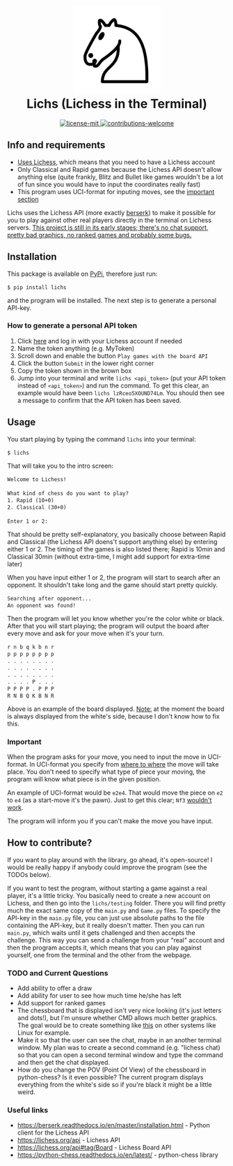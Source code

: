 <!--![Terminal Lichess](docs/images/lichess.png)-->

<h1 align="center">
  <img height="200" src="docs/images/logo.png">
  <br>
  Lichs (Lichess in the Terminal)
</h1>

<p align="center">
  <a href="https://github.com/Cqsi/lichs/blob/master/LICENSE">
    <img src="https://img.shields.io/badge/License-MIT-yellow.svg" alt="license-mit" />
  </a>
  <a href="https://github.com/Cqsi/lichs">
    <img src="https://img.shields.io/badge/contributions-welcome-brightgreen" alt="contributions-welcome" />
  </a>
</p>

## Info and requirements
* <ins>Uses Lichess</ins>, which means that you need to have a Lichess account
* Only Classical and Rapid games because the Lichess API doesn't allow anything else (quite frankly, Blitz and Bullet like games wouldn't be a lot of fun since you would have to input the coordinates really fast)
* This program uses UCI-format for inputing moves, see the [important section](https://github.com/Cqsi/lichess_terminal#important)

Lichs uses the Lichess API (more exactly [berserk](https://github.com/rhgrant10/berserk)) to make it possible for you to play against other real players directly in the terminal on Lichess servers. <ins>This project is still in its early stages; there's no chat support, pretty bad graphics, no ranked games and probably some bugs.</ins>


## Installation

This package is available on [PyPi](https://pypi.org/project/lichs/), therefore just run:

```
$ pip install lichs
```
and the program will be installed. The next step is to generate a personal API-key.

### How to generate a personal API token

1. Click [here](https://lichess.org/account/oauth/token/create) and log in with your Lichess account if needed
2. Name the token anything (e.g. MyToken)
3. Scroll down and enable the button `Play games with the board API`
4. Click the button `Submit` in the lower right corner
5. Copy the token shown in the brown box
6. Jump into your terminal and write `lichs <api_token>` (put your API token instead of `<api_token>`) and run the command. To get this clear, an example would have been `lichs lzRceo5XOUND74Lm`. You should then see a message to confirm that the API token has been saved. 


## Usage

You start playing by typing the command `lichs` into your terminal:

```
$ lichs
```

That will take you to the intro screen:

```
Welcome to Lichess!

What kind of chess do you want to play?
1. Rapid (10+0)
2. Classical (30+0)

Enter 1 or 2:
```

That should be pretty self-explanatory, you basically choose between Rapid and Classical (the Lichess API doens't support anything else) by entering either 1 or 2. The timing of the games is also listed there; Rapid is 10min and Classical 30min (without extra-time, I might add support for extra-time later)

When you have input either 1 or 2, the program will start to search after an opponent. It shouldn't take long and the game should start pretty quickly.

```
Searching after opponent...
An opponent was found!
```

Then the program will let you know whether you're the color white or black. After that you will start playing; the program will output the board after every move and ask for your move when it's your turn.

```
r n b q k b n r
p p p p p p p p
. . . . . . . .
. . . . . . . .
. . . . . . . .
. . . . P . . .
P P P P . P P P
R N B Q K B N R
```
Above is an example of the board displayed. <ins>Note:</ins> at the moment the board is always displayed from the white's side, because I don't know how to fix this.


### Important
When the program asks for your move, you need to input the move in UCI-format. In UCI-format you specify from <ins>where to where</ins> the move will take place. You don't need to specify what type of piece your moving, the program will know what piece is in the given position.

An example of UCI-format would be `e2e4`. That would move the piece on `e2` to `e4` (as a start-move it's the pawn). Just to get this clear; `Nf3` <ins>wouldn't work</ins>.

The program will inform you if you can't make the move you have input. 


## How to contribute?
If you want to play around with the library, go ahead, it's open-source! I would be really happy if anybody could improve the program (see the TODOs below). 

If you want to test the program, without starting a game against a real player, it's a little tricky. You basically need to create a new account on Lichess, and then go into the `lichs/testing` folder. There you will find pretty much the exact same copy of the `main.py` and `Game.py` files. To specify the API-key in the `main.py` file, you can just use absolute paths to the file containing the API-key, but it really doesn't matter. Then you can run `main.py`, which waits until it gets challenged and then accepts the challenge. This way you can send a challenge from your "real" account and then the program accepts it, which means that you can play against yourself, one from the terminal and the other from the webpage.

### TODO and Current Questions
* Add ability to offer a draw
* Add ability for user to see how much time he/she has left
* Add support for ranked games
* The chessboard that is displayed isn't very nice looking (it's just letters and dots!), but I'm unsure whether CMD allows much better graphics. The goal would be to create something like [this](https://www.reddit.com/r/chess/comments/cm394n/play_chess_against_stockfish_in_your_terminal/) on other systems like Linux for example.
* Make it so that the user can see the chat, maybe in an another terminal window. My plan was to create a second command (e.g. "lichess chat) so that you can open a second terminal window and type the command and then get the chat displayed.
* How do you change the POV (Point Of View) of the chessboard in python-chess? Is it even possible? The current program displays everything from the white's side so if you're black it might be a little weird.

### Useful links 
* https://berserk.readthedocs.io/en/master/installation.html - Python client for the Lichess API
* https://lichess.org/api - Lichess API
* https://lichess.org/api#tag/Board - Lichess Board API
* https://python-chess.readthedocs.io/en/latest/ - python-chess library